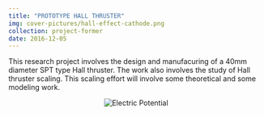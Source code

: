 ```yaml
---
title: "PROTOTYPE HALL THRUSTER"
img: cover-pictures/hall-effect-cathode.png
collection: project-former
date: 2016-12-05
---
```

This research project involves the design and manufacuring of a 40mm diameter SPT type Hall thruster. The work also involves the study of Hall thruster scaling. This scaling effort will involve some theoretical and some modeling work.

<center>
<img src="/images/projects-former/prototype-hall-thruster.png" alt="Electric Potential" style="width=95.0%;"/>
</center>
